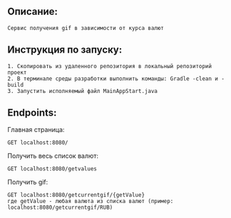 Описание:
---
```
Сервис получения gif в зависимости от курса валют
```
Инструкция по запуску:
---
```
1. Скопировать из удаленного репозитория в локальный репозиторий проект
2. В терминале среды разработки выполнить команды: Gradle -clean и -build
3. Запустить исполняемый файл MainAppStart.java
```
Endpoints:
--- 
Главная страница:
```
GET localhost:8080/ 
```
Получить весь список валют:
```
GET localhost:8080/getvalues
```
Получить gif:
```
GET localhost:8080/getcurrentgif/{getValue}
где getValue - любая валюта из списка валют (пример: localhost:8080/getcurrentgif/RUB)
```